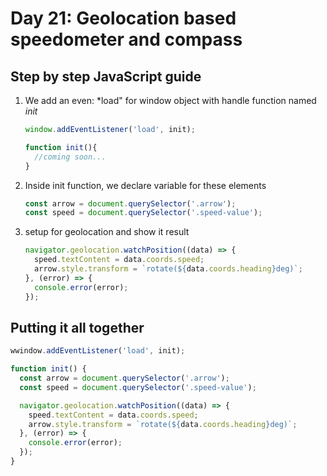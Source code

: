 # Day 21: Geolocation based speedometer and compass

## Step by step JavaScript guide

1. We add an even: *load" for window object with handle function named *init*

   ```javascript
   window.addEventListener('load', init);

   function init(){
     //coming soon...
   }
   ```

2. Inside init function, we declare variable for these elements

   ```javascript
   const arrow = document.querySelector('.arrow');
   const speed = document.querySelector('.speed-value');
   ```

3. setup for geolocation and show it result

   ```javascript
   navigator.geolocation.watchPosition((data) => {
     speed.textContent = data.coords.speed;
     arrow.style.transform = `rotate(${data.coords.heading}deg)`;
   }, (error) => {
     console.error(error);
   });
   ```

## Putting it all together

```javascript
wwindow.addEventListener('load', init);

function init() {
  const arrow = document.querySelector('.arrow');
  const speed = document.querySelector('.speed-value');

  navigator.geolocation.watchPosition((data) => {
    speed.textContent = data.coords.speed;
    arrow.style.transform = `rotate(${data.coords.heading}deg)`;
  }, (error) => {
    console.error(error);
  });
}
```